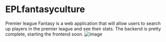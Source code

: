 # EPLfantasyculture
Premier league Fantasy is a web application that will allow users to search up players in the premier league and see their stats. 
The backend is pretty complete, starting the frontend soon.
![image](https://github.com/user-attachments/assets/4722aa5f-84e9-4645-81bd-25ad3ed0a1f6)
